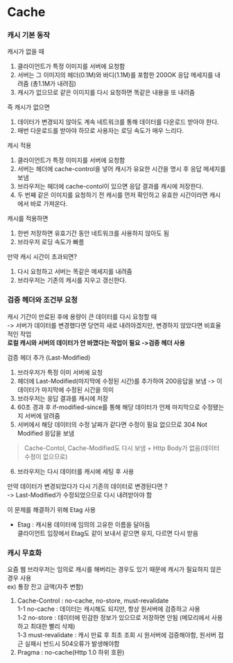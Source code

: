 
# Cache

### 캐시 기본 동작
캐시가 없을 때
1) 클라이언트가 특정 이미지를 서버에 요청함
2) 서버는 그 이미지의 헤더(0.1M)와 바디(1.1M)를 포함한 200OK 응답 메세지를 내려줌 (총1.1M가 내려짐)
3) 캐시가 없으므로 같은 이미지를 다시 요청하면 똑같은 내용을 또 내려줌

즉 캐시가 없으면
1) 데이터가 변경되지 않아도 계속 네트워크를 통해 데이터를 다운로드 받아야 한다.
2) 매번 다운로드를 받아야 하므로 사용자는 로딩 속도가 매우 느리다.

캐시 적용
1) 클라이언트가 특정 이미지를 서버에 요청함
2) 서버는 헤더에 cache-control을 넣어 캐시가 유요한 시간을 명시 후 응답 메세지를 보냄
3) 브라우저는 헤더에 cache-contol이 있으면 응답 결과를 캐시에 저장한다.
4) 두 번째 같은 이미지를 요청하기 전 캐시를 먼저 확인하고 유효한 시간이라면 캐시에서 바로 가져온다.

캐시를 적용하면
1) 한번 저장하면 유효기간 동안 네트워크를 사용하지 않아도 됨
2) 브라우저 로딩 속도가 빠름

만약 캐시 시간이 초과되면?
1) 다시 요청하고 서버는 똑같은 메세지를 내려줌
2) 브라우저는 기존의 캐시를 지우고 갱신한다.


### 검증 헤더와 조건부 요청
캐시 기간이 만료된 후에 용량이 큰 데이터를 다시 요청할 때 <br/>
    -> 서버가 데이터를 변경했다면 당연히 새로 내려야겠지만, 변경하지 않았다면 비효율적인 작업<br/>
**로컬 캐시와 서버의 데이터가 안 바꼈다는 작업이 필요 ->검증 헤더 사용**

검증 헤더 추가 (Last-Modified)
1) 브라우저가 특정 이미 서버에 요청
2) 헤더에 Last-Modified(마지막에 수정된 시간)를 추가하여 200응답을 보냄 -> 이 데이터가 마지막에 수정된 시간을 의미
3) 브라우저는 응답 결과를 캐시에 저장
4) 60초 경과 후 if-modified-since를 통해 해당 데이터가 언제 마지막으로 수정됐는지 서버에 알려줌
5) 서버에서 해당 데이터의 수정 날짜가 같다면 수정이 필요 없으므로 304 Not Modified 응답을 보냄
> Cache-Contol, Cache-Modified도 다시 보냄 + Http Body가 없음(데이터 수정이 없으므로)
6) 브라우저는 다시 데이터를 캐시에 세팅 후 사용

만약 데이터가 변경되었다가 다시 기존의 데이터로 변경된다면 ?<br/>
-> Last-Modified가 수정되었으므로 다시 내려받아야 함

이 문제를 해결하기 위해 Etag 사용
- Etag : 캐시용 데이터에 임의의 고유한 이름을 달아둠<br/>
클라이언트 입장에서 Etag도 같이 보내서 같으면 유지, 다르면 다시 받음


### 캐시 무효화
요즘 웹 브라우저는 임의로 캐시를 해버리는 경우도 있기 때문에 캐시가 필요하지 않은 경우 사용<br/>
ex) 통장 잔고 금액(자주 변함)<br/>

1. Cache-Control : no-cache, no-store, must-revalidate<br/>
1-1 no-cache : 데이터는 캐시해도 되지만, 항상 원서버에 검증하고 사용<br/>
1-2 no-store : 데이터에 민감한 정보가 있으므로 저장하면 안됨 (메모리에서 사용하고 최대한 빨리 삭제)<br/>
1-3 must-revalidate : 캐시 만료 후 최초 조회 시 원서버에 검증해야함, 원서버 접근 실패시 반드시 504오류가 발생해야함<br/>
2. Pragma : no-cache(Http 1.0 하위 호환)<br/>
